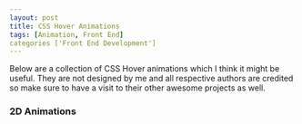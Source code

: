 ```yaml
---
layout: post
title: CSS Hover Animations
tags: [Animation, Front End]
categories ['Front End Development']
---
```



Below are a collection of CSS Hover animations which I think it might be useful. They are not designed by me
and all respective authors are credited so make sure to have a visit to their other awesome projects
as well.

### 2D Animations
